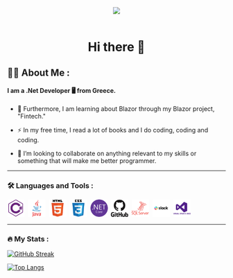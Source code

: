<div id="header" align="center">
  <img src="https://media.giphy.com/media/M9gbBd9nbDrOTu1Mqx/giphy.gif" width="100"/>
</div>

<div id="count" align="center">
<img src="https://komarev.com/ghpvc/?username=YannisAm&style=flat-square&color=blue" alt=""/>
</div>

<div id="hey" align="center">
  <h1>Hi there 👋</h1>
</div>

## :man_technologist: About Me :

#### I am a .Net Developer :desktop_computer: from Greece.

- :seedling: Furthermore, I am learning about Blazor through my Blazor project, "Fintech."

- :zap: In my free time, I read a lot of books and I do coding, coding and coding.

- 👯 I’m looking to collaborate on anything relevant to my skills or something that will make me better programmer.

---

### :hammer_and_wrench: Languages and Tools :
<div>
  <img src="https://github.com/devicons/devicon/blob/master/icons/csharp/csharp-line.svg" title="C#" alt="csharp" width="40" height="40"/>&nbsp;
  <img src="https://github.com/devicons/devicon/blob/master/icons/java/java-original-wordmark.svg" title="Java" alt="Java" width="40" height="40"/>&nbsp;
  <img src="https://github.com/devicons/devicon/blob/master/icons/html5/html5-original-wordmark.svg" title="HTML" alt="HTML" width="40" height="40"/>&nbsp;
  <img src="https://github.com/devicons/devicon/blob/master/icons/css3/css3-original-wordmark.svg" title="css" alt="css" width="40" height="40"/>&nbsp;
  <img src="https://github.com/devicons/devicon/blob/master/icons/dotnetcore/dotnetcore-original.svg" title=".Net Core" alt="dotnetcore" width="40" height="40"/>&nbsp;
  <img src="https://github.com/devicons/devicon/blob/master/icons/github/github-original-wordmark.svg" title="Git Hub" alt="Git Hub" width="40" height="40"/>&nbsp;
  <img src="https://github.com/devicons/devicon/blob/master/icons/microsoftsqlserver/microsoftsqlserver-plain-wordmark.svg" title="SQL Server" alt="SQL Server" width="40" height="40"/>&nbsp;
  <img src="https://github.com/devicons/devicon/blob/master/icons/slack/slack-original-wordmark.svg" title="Slack" alt="Slack" width="40" height="40"/>&nbsp;
  <img src="https://github.com/devicons/devicon/blob/master/icons/visualstudio/visualstudio-plain-wordmark.svg" title="Visual Studio" alt="Visual Studio" width="40" height="40"/>&nbsp;
</div>

---

### :fire: My Stats :

[![GitHub Streak](http://github-readme-streak-stats.herokuapp.com?user=YannisAm&theme=dark&background=000000)](https://git.io/streak-stats)

[![Top Langs](https://github-readme-stats.vercel.app/api/top-langs/?username=YannisAm)](https://github.com/anuraghazra/github-readme-stats)
